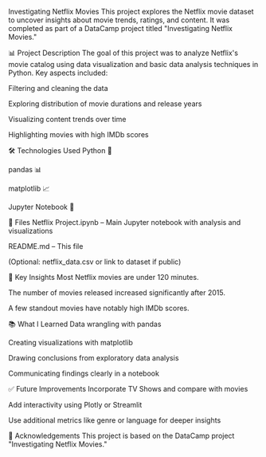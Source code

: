 Investigating Netflix Movies
This project explores the Netflix movie dataset to uncover insights about movie trends, ratings, and content. It was completed as part of a DataCamp project titled "Investigating Netflix Movies."

📊 Project Description
The goal of this project was to analyze Netflix's movie catalog using data visualization and basic data analysis techniques in Python. Key aspects included:

Filtering and cleaning the data

Exploring distribution of movie durations and release years

Visualizing content trends over time

Highlighting movies with high IMDb scores

🛠️ Technologies Used
Python 🐍

pandas 📊

matplotlib 📈

Jupyter Notebook 📓

📁 Files
Netflix Project.ipynb – Main Jupyter notebook with analysis and visualizations

README.md – This file

(Optional: netflix_data.csv or link to dataset if public)

📌 Key Insights
Most Netflix movies are under 120 minutes.

The number of movies released increased significantly after 2015.

A few standout movies have notably high IMDb scores.

📚 What I Learned
Data wrangling with pandas

Creating visualizations with matplotlib

Drawing conclusions from exploratory data analysis

Communicating findings clearly in a notebook

✅ Future Improvements
Incorporate TV Shows and compare with movies

Add interactivity using Plotly or Streamlit

Use additional metrics like genre or language for deeper insights

🔗 Acknowledgements
This project is based on the DataCamp project "Investigating Netflix Movies."

